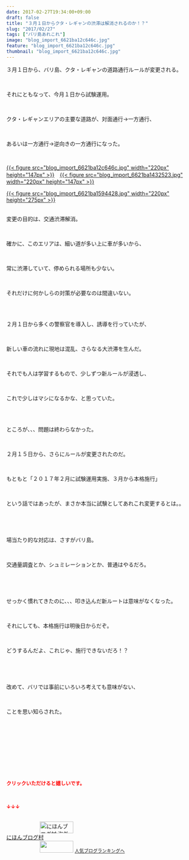 ```yaml
---
date: 2017-02-27T19:34:00+09:00
draft: false
title: "３月１日からクタ・レギャンの渋滞は解消されるのか！？"
slug: "2017/02/27"
tags: ["バリ島あれこれ"]
image: "blog_import_6621ba12c646c.jpg"
feature: "blog_import_6621ba12c646c.jpg"
thumbnail: "blog_import_6621ba12c646c.jpg"
---
```

<p>３月１日から、バリ島、クタ・レギャンの道路通行ルールが変更される。</p><p> </p><p>それにともなって、今月１日から試験運用。</p><p> </p><p>クタ・レギャンエリアの主要な道路が、対面通行→一方通行、</p><p> </p><p>あるいは一方通行→逆向きの一方通行になった。</p><p> </p><p><a href="blog_import_6621ba12c646c.jpg">{{< figure src="blog_import_6621ba12c646c.jpg" width="220px" height="147px" >}}</a>　<a href="blog_import_6621ba1432523.jpg">{{< figure src="blog_import_6621ba1432523.jpg" width="220px" height="147px" >}}</a></p><p><a href="blog_import_6621ba1594428.jpg">{{< figure src="blog_import_6621ba1594428.jpg" width="220px" height="275px" >}}</a></p><p><br/>変更の目的は、交通渋滞解消。</p><p> </p><p>確かに、このエリアは、細い道が多い上に車が多いから、</p><p> </p><p>常に渋滞していて、停められる場所も少ない。</p><p> </p><p>それだけに何かしらの対策が必要なのは間違いない。</p><p> </p><p><br/>２月１日から多くの警察官を導入し、誘導を行っていたが、</p><p> </p><p>新しい車の流れに現地は混乱、さらなる大渋滞を生んだ。</p><p> </p><p>それでも人は学習するもので、少しずつ新ルールが浸透し、</p><p> </p><p>これで少しはマシになるかな、と思っていた。</p><p> </p><p><br/>ところが、、、問題は終わらなかった。</p><p> </p><p>２月１５日から、さらにルールが変更されたのだ。</p><p> </p><p>もともと「２０１７年２月に試験運用実施、３月から本格施行」</p><p> </p><p>という話ではあったが、まさか本当に試験としてあれこれ変更するとは。。</p><p> </p><p> </p><p>場当たり的な対応は、さすがバリ島。</p><p> </p><p>交通量調査とか、シュミレーションとか、普通はやるだろ。</p><p> </p><p> </p><p>せっかく慣れてきたのに、、、叩き込んだ新ルートは意味がなくなった。</p><p> </p><p>それにしても、本格施行は明後日からだぞ。</p><p> </p><p>どうするんだよ、これじゃ、施行できないだろ！？</p><p> </p><p> </p><p>改めて、バリでは事前にいろいろ考えても意味がない、</p><p> </p><p>ことを思い知らされた。</p><p> </p><p> </p><p> </p><p> </p><p> </p><p><font color="#ff0000" size="2"><strong>クリックいただけると嬉しいです。</strong></font></p><p></p><p> </p><p><font color="#ff0000" size="2"><strong>↓↓↓</strong></font></p><p><br/><a href="ranking.html?p_cid=01260127" target="_blank"><img alt="にほんブログ村 海外生活ブログ バリ島情報へ" border="0" height="31" src="data:image/svg+xml;charset=utf-8,%3Csvg%20xmlns%3D%22http%3A%2F%2Fwww.w3.org%2F2000%2Fsvg%22%20title%3D%22Placeholder%20for%20Images%22%20role%3D%22presentation%22%20viewBox%3D%220%200%2088%2031%22%20%2F%3E" width="88" data-src="https://img-proxy.blog-video.jp/images?url=http%3A%2F%2Foverseas.blogmura.com%2Fbali%2Fimg%2Fbali88_31.gif" style="aspect-ratio: auto 88 / 31;"/><noscript><img alt="にほんブログ村 海外生活ブログ バリ島情報へ" border="0" height="31" src="https://img-proxy.blog-video.jp/images?url=http%3A%2F%2Foverseas.blogmura.com%2Fbali%2Fimg%2Fbali88_31.gif" width="88"></noscript></a><br/><a href="ranking.html?p_cid=01260127" target="_blank">にほんブログ村</a><br/><a href="link.php?1804582" title="人気ブログランキングへ"><img border="0" height="31" src="data:image/svg+xml;charset=utf-8,%3Csvg%20xmlns%3D%22http%3A%2F%2Fwww.w3.org%2F2000%2Fsvg%22%20title%3D%22Placeholder%20for%20Images%22%20role%3D%22presentation%22%20viewBox%3D%220%200%2088%2031%22%20%2F%3E" width="88" data-src="https://blog.with2.net/img/banner/banner_22.gif" style="aspect-ratio: auto 88 / 31;"/><noscript><img border="0" height="31" src="https://blog.with2.net/img/banner/banner_22.gif" width="88"></noscript></a> <a href="link.php?1804582" style="font-size: 12px;">人気ブログランキングへ</a></p>


